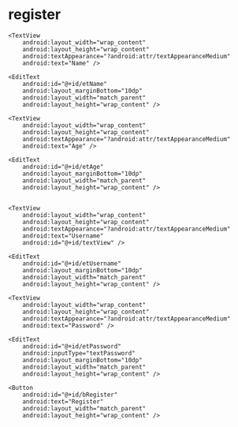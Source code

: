 # register

<?xml version="1.0" encoding="utf-8"?>
<LinearLayout xmlns:android="http://schemas.android.com/apk/res/android"
    xmlns:tools="http://schemas.android.com/tools"
    android:orientation="vertical"
    android:padding="10dp"
    android:layout_width="match_parent"
    android:layout_height="match_parent">

    <TextView
        android:layout_width="wrap_content"
        android:layout_height="wrap_content"
        android:textAppearance="?android:attr/textAppearanceMedium"
        android:text="Name" />

    <EditText
        android:id="@+id/etName"
        android:layout_marginBottom="10dp"
        android:layout_width="match_parent"
        android:layout_height="wrap_content" />

    <TextView
        android:layout_width="wrap_content"
        android:layout_height="wrap_content"
        android:textAppearance="?android:attr/textAppearanceMedium"
        android:text="Age" />

    <EditText
        android:id="@+id/etAge"
        android:layout_marginBottom="10dp"
        android:layout_width="match_parent"
        android:layout_height="wrap_content" />


    <TextView
        android:layout_width="wrap_content"
        android:layout_height="wrap_content"
        android:textAppearance="?android:attr/textAppearanceMedium"
        android:text="Username"
        android:id="@+id/textView" />

    <EditText
        android:id="@+id/etUsername"
        android:layout_marginBottom="10dp"
        android:layout_width="match_parent"
        android:layout_height="wrap_content" />

    <TextView
        android:layout_width="wrap_content"
        android:layout_height="wrap_content"
        android:textAppearance="?android:attr/textAppearanceMedium"
        android:text="Password" />

    <EditText
        android:id="@+id/etPassword"
        android:inputType="textPassword"
        android:layout_marginBottom="10dp"
        android:layout_width="match_parent"
        android:layout_height="wrap_content" />

    <Button
        android:id="@+id/bRegister"
        android:text="Register"
        android:layout_width="match_parent"
        android:layout_height="wrap_content" />

</LinearLayout>

